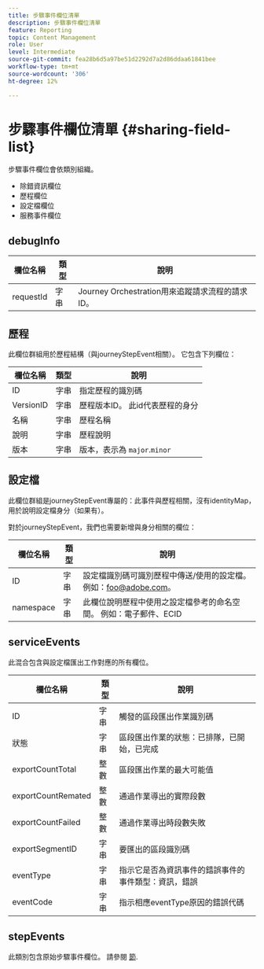 ```yaml
---
title: 步驟事件欄位清單
description: 步驟事件欄位清單
feature: Reporting
topic: Content Management
role: User
level: Intermediate
source-git-commit: fea28b6d5a97be51d2292d7a2d86ddaa61841bee
workflow-type: tm+mt
source-wordcount: '306'
ht-degree: 12%

---
```


# 步驟事件欄位清單 {#sharing-field-list}

步驟事件欄位會依類別組織。

* 除錯資訊欄位
* 歷程欄位
* 設定檔欄位
* 服務事件欄位

## debugInfo

| 欄位名稱 | 類型 | 說明 |
|---|---|------------|
| requestId | 字串 | Journey Orchestration用來追蹤請求流程的請求ID。 |

## 歷程

此欄位群組用於歷程結構（與journeyStepEvent相關）。 它包含下列欄位：

| 欄位名稱 | 類型 | 說明 |
|---|---|------------|
| ID | 字串 | 指定歷程的識別碼 |
| VersionID | 字串 | 歷程版本ID。 此id代表歷程的身分 |
| 名稱 | 字串 | 歷程名稱 |
| 說明 | 字串 | 歷程說明 |
| 版本 | 字串 | 版本，表示為 `major`.`minor` |

## 設定檔

此欄位群組是journeyStepEvent專屬的：此事件與歷程相關，沒有identityMap，用於說明設定檔身分（如果有）。

對於journeyStepEvent，我們也需要新增與身分相關的欄位：

| 欄位名稱 | 類型 | 說明 |
|---|---|------------|
| ID | 字串 | 設定檔識別碼可識別歷程中傳送/使用的設定檔。 例如：foo@adobe.com。 |
| namespace | 字串 | 此欄位說明歷程中使用之設定檔參考的命名空間。 例如：電子郵件、ECID |

## serviceEvents

此混合包含與設定檔匯出工作對應的所有欄位。

| 欄位名稱 | 類型 | 說明 |
|---|---|------------|
| ID | 字串 | 觸發的區段匯出作業識別碼 |
| 狀態 | 字串 | 區段匯出作業的狀態：已排隊，已開始，已完成 |
| exportCountTotal | 整數 | 區段匯出作業的最大可能值 |
| exportCountRemated | 整數 | 通過作業導出的實際段數 |
| exportCountFailed | 整數 | 通過作業導出時段數失敗 |
| exportSegmentID | 字串 | 要匯出的區段識別碼 |
| eventType | 字串 | 指示它是否為資訊事件的錯誤事件的事件類型：資訊，錯誤 |
| eventCode | 字串 | 指示相應eventType原因的錯誤代碼 |

## stepEvents

此類別包含原始步驟事件欄位。 請參閱 [節](../reports/sharing-legacy-fields.md).
